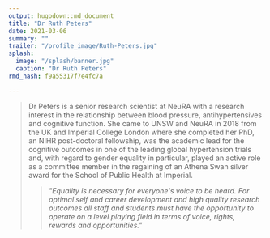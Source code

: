 ```yaml
---
output: hugodown::md_document
title: "Dr Ruth Peters"
date: 2021-03-06
summary: ""
trailer: "/profile_image/Ruth-Peters.jpg"
splash:
  image: "/splash/banner.jpg"
  caption: "Dr Ruth Peters"
rmd_hash: f9a55317f7e4fc7a

---
```


> Dr Peters is a senior research scientist at NeuRA with a research interest in the relationship between blood pressure, antihypertensives and cognitive function. She came to UNSW and NeuRA in 2018 from the UK and Imperial College London where she completed her PhD, an NIHR post-doctoral fellowship, was the academic lead for the cognitive outcomes in one of the leading global hypertension trials and, with regard to gender equality in particular, played an active role as a committee member in the regaining of an Athena Swan silver award for the School of Public Health at Imperial.
> <blockquote>
> <p>
> <i>"Equality is necessary for everyone's voice to be heard. For optimal self and career development and high quality research outcomes all staff and students must have the opportunity to operate on a level playing field in terms of voice, rights, rewards and opportunities."</i>
> </p>
> </blockquote>

